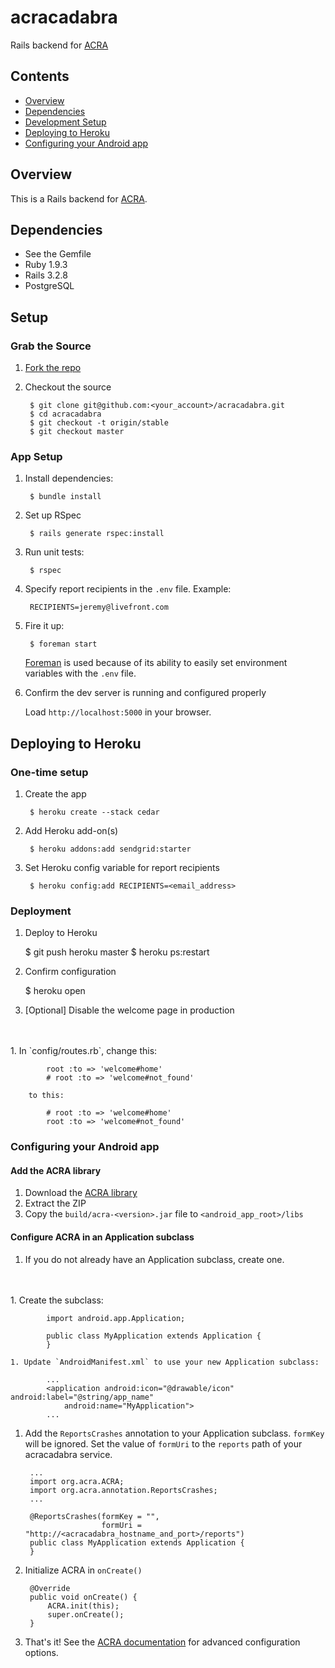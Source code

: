 # acracadabra

Rails backend for [ACRA](https://code.google.com/p/acra/)

## Contents

* [Overview](#overview)
* [Dependencies](#dependencies)
* [Development Setup](#setup)
* [Deploying to Heroku](#deployment)
* [Configuring your Android app](#android-config)

<a name="overview"></a>
## Overview

This is a Rails backend for [ACRA](https://code.google.com/p/acra).

<a name="dependencies"></a>
## Dependencies

* See the Gemfile
* Ruby 1.9.3
* Rails 3.2.8
* PostgreSQL

<a name="setup"></a>
## Setup

### Grab the Source

1. [Fork the repo](https://github.com/livefront/acracadabra/fork_select)

2. Checkout the source

        $ git clone git@github.com:<your_account>/acracadabra.git
        $ cd acracadabra
        $ git checkout -t origin/stable
        $ git checkout master

### App Setup

1. Install dependencies:

        $ bundle install

2. Set up RSpec

        $ rails generate rspec:install  

3. Run unit tests:

        $ rspec

4. Specify report recipients in the `.env` file.  Example:

        RECIPIENTS=jeremy@livefront.com

5. Fire it up:

        $ foreman start

    [Foreman](https://github.com/ddollar/foreman) is used because of its ability to easily set environment variables with the `.env` file. 

5. Confirm the dev server is running and configured properly

    Load `http://localhost:5000` in your browser.

<a name="deployment"></a>
## Deploying to Heroku

### One-time setup

1. Create the app

        $ heroku create --stack cedar

1. Add Heroku add-on(s)

        $ heroku addons:add sendgrid:starter

2. Set Heroku config variable for report recipients

        $ heroku config:add RECIPIENTS=<email_address>

### Deployment

1. Deploy to Heroku

    $ git push heroku master
    $ heroku ps:restart

2. Confirm configuration

    $ heroku open

3. [Optional] Disable the welcome page in production
<br />
<br />
    1. In `config/routes.rb`, change this:

            root :to => 'welcome#home'
            # root :to => 'welcome#not_found'

        to this:

            # root :to => 'welcome#home'
            root :to => 'welcome#not_found'
            
<a name="android-config"></a>
### Configuring your Android app

#### Add the ACRA library

1. Download the [ACRA library](https://code.google.com/p/acra/downloads/list)
1. Extract the ZIP
1. Copy the `build/acra-<version>.jar` file to `<android_app_root>/libs`

#### Configure ACRA in an Application subclass

1. If you do not already have an Application subclass, create one. 
<br />
<br />
    1. Create the subclass:

            import android.app.Application;

            public class MyApplication extends Application {
            }
    
    1. Update `AndroidManifest.xml` to use your new Application subclass:

            ...
            <application android:icon="@drawable/icon" android:label="@string/app_name"
                android:name="MyApplication">
            ...

1. Add the `ReportsCrashes` annotation to your Application subclass.  `formKey` will be ignored. Set the value of `formUri` to the `reports` path of your acracadabra service.

        ...
        import org.acra.ACRA;
        import org.acra.annotation.ReportsCrashes;
        ...

        @ReportsCrashes(formKey = "",
                        formUri = "http://<acracadabra_hostname_and_port>/reports")
        public class MyApplication extends Application {
        }

1. Initialize ACRA in `onCreate()`

        @Override
        public void onCreate() {
            ACRA.init(this);
            super.onCreate();
        }

1. That's it!  See the <a href="https://code.google.com/p/acra/wiki/BasicSetup">ACRA documentation</a> for advanced configuration options.

